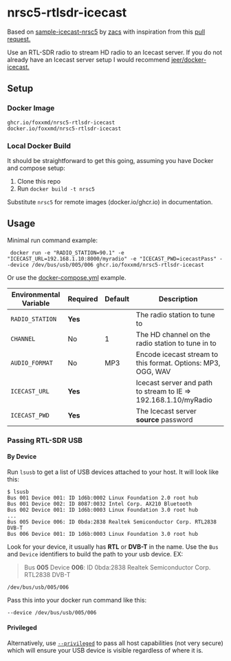 # nrsc5-rtlsdr-icecast

Based on [sample-icecast-nrsc5](https://github.com/zacs/sample-icecast-nrsc5) by [zacs](https://github.com/zacs) with inspiration from this [pull request.](https://github.com/zacs/sample-icecast-nrsc5/pull/1)

Use an RTL-SDR radio to stream HD radio to an Icecast server. If you do not already have an Icecast server setup I would recommend [jeer/docker-icecast.](https://github.com/jee-r/docker-icecast)

## Setup

### Docker Image

```
ghcr.io/foxxmd/nrsc5-rtlsdr-icecast
docker.io/foxxmd/nrsc5-rtlsdr-icecast
```

### Local Docker Build

It should be straightforward to get this going, assuming you have Docker and compose setup:

1. Clone this repo
2. Run `docker build -t nrsc5`

Substitute `nrsc5` for remote images (docker.io/ghcr.io) in documentation.

## Usage

Minimal run command example:
```
 docker run -e "RADIO_STATION=90.1" -e "ICECAST_URL=192.168.1.10:8000/myradio" -e "ICECAST_PWD=icecastPass" --device /dev/bus/usb/005/006 ghcr.io/foxxmd/nrsc5-rtlsdr-icecast
```

Or use the [docker-compose.yml](/docker-compose.yml) example.

| Environmental Variable | Required | Default |                           Description                           |
|------------------------|----------|---------|-----------------------------------------------------------------|
| `RADIO_STATION`        | **Yes**  |         | The radio station to tune to                                    |
| `CHANNEL`              | No       | 1       | The HD channel on the radio station to tune in to               |
| `AUDIO_FORMAT`         | No       | MP3     | Encode icecast stream to this format. Options: MP3, OGG, WAV    |
| `ICECAST_URL`          | **Yes**  |         | Icecast server and path to stream to IE => 192.168.1.10/myRadio |
| `ICECAST_PWD`          | **Yes**  |         | The Icecast server **source** password                          |

### Passing RTL-SDR USB

#### By Device

Run `lsusb` to get a list of USB devices attached to your host. It will look like this:

```
$ lsusb
Bus 001 Device 001: ID 1d6b:0002 Linux Foundation 2.0 root hub
Bus 001 Device 002: ID 8087:0032 Intel Corp. AX210 Bluetooth
Bus 002 Device 001: ID 1d6b:0003 Linux Foundation 3.0 root hub
...
Bus 005 Device 006: ID 0bda:2838 Realtek Semiconductor Corp. RTL2838 DVB-T
Bus 006 Device 001: ID 1d6b:0003 Linux Foundation 3.0 root hub
```

Look for your device, it usually has **RTL** or **DVB-T** in the name. Use the `Bus` and `Device` identifiers to build the path to your usb device. EX:

> Bus **005** Device **006**: ID 0bda:2838 Realtek Semiconductor Corp. RTL2838 DVB-T

```
/dev/bus/usb/005/006
```

Pass this into your docker run command like this:

```
--device /dev/bus/usb/005/006
```

#### Privileged

Alternatively, use [`--privileged`](https://docs.docker.com/engine/reference/commandline/run/) to pass all host capabilities (not very secure) which will ensure your USB device is visible regardless of where it is.